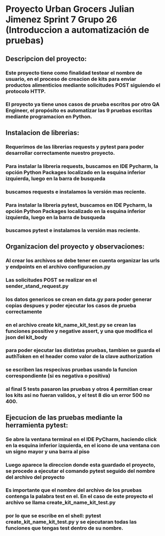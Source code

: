 # Proyecto Urban Grocers Julian Jimenez Sprint 7 Grupo 26 (Introduccion a automatización de pruebas)
## Descripcion del proyecto:
### Este proyecto tiene como finalidad testear el nombre de usuario, en el proceso de creacion de kits para enviar productos alimenticios mediante solicitudes POST siguiendo el protocolo HTTP.
### El proyecto ya tiene unos casos de prueba escritos por otro QA Engineer, el propósito es automatizar las 9 pruebas escritas mediante programacion en Python.
## Instalacion de librerias:
### Requerimos de las librerias requests y pytest para poder desarrollar correctamente nuestro proyecto.
### Para instalar la libreria requests, buscamos en IDE Pycharm, la opción Python Packages localizado en la esquina inferior izquierda, luego en la barra de busqueda
### buscamos requests e instalamos la versión mas reciente.
### Para instalar la libreria pytest, buscamos en IDE Pycharm, la opción Python Packages localizado en la esquina inferior izquierda, luego en la barra de busqueda
### buscamos pytest e instalamos la versión mas reciente.
## Organizacion del proyecto y observaciones:
### Al crear los archivos se debe tener en cuenta organizar las urls y endpoints en el archivo configuracion.py
### Las solicitudes POST se realizar en el sender_stand_request.py 
### los datos genericos se crean en data.gy para poder generar copias despues y poder ejecutar los casos de prueba correctamente
### en el archivo create kit_name_kit_test.py se crean las funciones possitive y negative assert, y una que modifica el json del kit_body
### para poder ejecutar las distintas pruebas, tambien se guarda el authToken en el header como valor de la clave authorization
### se escriben las respecivas pruebas usando la funcion correspondiente (si es negativa o positiva)
### al final 5 tests pasaron las pruebas y otros 4 permitian crear los kits asi no fueran validos, y el test 8 dio un error 500 no 400.
## Ejecucion de las pruebas mediante la herramienta pytest:
### Se abre la ventana terminal en el IDE PyCharm, haciendo click en la esquina inferior izquierda, en el icono de una ventana con un signo mayor y una barra al piso
### Luego aparece la direccion donde esta guardado el proyecto, se procede a ejecutar el comando pytest seguido del nombre del archivo del proyecto
### Es importante que el nombre del archivo de los pruebas contenga la palabra test en el. En el caso de este proyecto el archivo se llama create_kit_name_kit_test.py
### por lo que se escribe en el shell: pytest create_kit_name_kit_test.py y se ejecutaran todas las funciones que tengas test dentro de su nombre.

